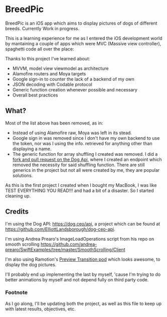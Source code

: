 # BreedPic

BreedPic is an iOS app which aims to display pictures of dogs of different breeds. Currently Work in progress.

This is a learning experience for me as I entered the iOS development world by mantaining a couple of apps which were MVC (Massive view controller), spaghetti code all over the place:

Thanks to this project I've learned about:

- MVVM, model view viewmodel as architecture
- Alamofire routers and Moya targets
- Google sign-in to counter the lack of a backend of my own
- JSON decoding with Codable protocol
- Generic function creation whenever possible and necessary
- Overall best practices

## What?

Most of the list above has been removed, as in:

 - Instead of using Alamofire raw, Moya was left in its stead.
 - Google sign in was removed since I don't have my own backend to use the token, nor was I using the info. retrieved for anything other than displaying a name.
 - The generic function for array shuffling I created was removed. I did a [fork and pull request on the Dog Api](https://github.com/ElliottLandsborough/dog-ceo-api/pull/3), where I created an endpoint which removed the necessity for said shuffling function.
 There are still generics in the project but not all were created by me, they are popular solutions.

As this is the first project I created when I bought my MacBook, I was like TEST EVERYTHING YOU READ!!! and had a bit of a disaster. So I started cleaning up.

## Credits

I'm using the Dog API: https://dog.ceo/api, a project which can be found at https://github.com/ElliottLandsborough/dog-ceo-api.

I'm using Andrea Prearo's ImageLoadOperations script from his repo on smooth scrolling https://github.com/andrea-prearo/SwiftExamples/tree/master/SmoothScrolling/Client

I'm also using Ramotion's [Preview Transition pod](https://github.com/Ramotion/preview-transition) which looks awesome, to display the dog pictures.

I'll probably end up implementing the last by myself, 'cause I'm trying to do better animations by myself and not depend fully on third party code.

### Footnote
As I go along, I'll be updating both the project, as well as this file to keep up with latest results, objectives, etc.
